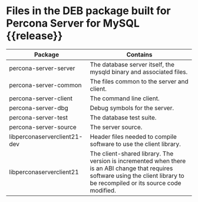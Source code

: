 # Files in the DEB package built for Percona Server for MySQL {{release}}

| Package                      | Contains                                                                                                                                                                        |
|------------------------------|---------------------------------------------------------------------------------------------------------------------------------------------------------------------------------|
| percona-server-server   | The database server itself, the mysqld binary and associated files.                                                                                                             |
| percona-server-common        | The files common to the server and client.                                                                                                                                      |
| percona-server-client        | The command line client.                                                                                                                                                        |
| percona-server-dbg           | Debug symbols for the server.                                                                                                                                                   |
| percona-server-test          | The database test suite.                                                                                                                                                        |
| percona-server-source        | The server source.                                                                                                                                                              |
| libperconaserverclient21-dev | Header files needed to compile software to use the client library.                                                                                                              |
| libperconaserverclient21     | The client-shared library. The version is incremented when there is an ABI change that requires software using the client library to be recompiled or its source code modified. |